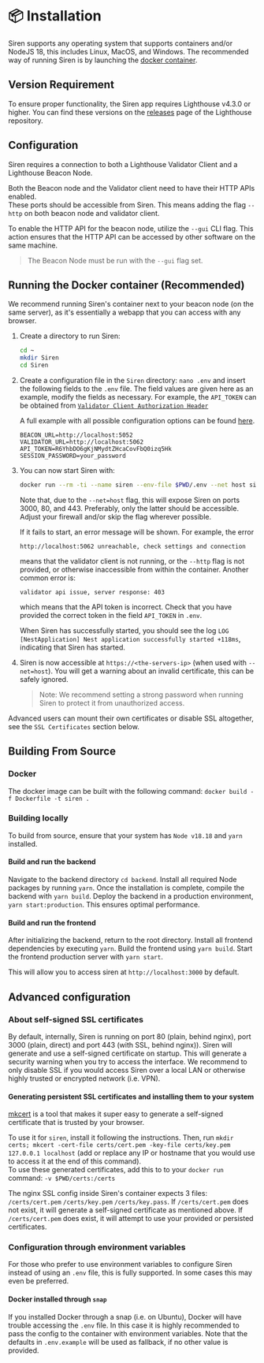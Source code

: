# 📦 Installation

Siren supports any operating system that supports containers and/or NodeJS 18, this includes Linux, MacOS, and Windows. The recommended way of running Siren is by launching the [docker container](https://hub.docker.com/r/sigp/siren).

## Version Requirement

To ensure proper functionality, the Siren app requires Lighthouse v4.3.0 or higher. You can find these versions on the [releases](https://github.com/sigp/lighthouse/releases) page of the Lighthouse repository.

## Configuration

Siren requires a connection to both a Lighthouse Validator Client and a Lighthouse Beacon Node.  

Both the Beacon node and the Validator client need to have their HTTP APIs enabled.  
These ports should be accessible from Siren. This means adding the flag `--http` on both beacon node and validator client.

To enable the HTTP API for the beacon node, utilize the `--gui` CLI flag. This action ensures that the HTTP API can be accessed by other software on the same machine.

> The Beacon Node must be run with the `--gui` flag set.

## Running the Docker container (Recommended)

We recommend running Siren's container next to your beacon node (on the same server), as it's essentially a webapp that you can access with any browser.

 1. Create a directory to run Siren:

    ```bash
    cd ~
    mkdir Siren
    cd Siren
    ```

 1. Create a configuration file in the `Siren` directory: `nano .env` and insert the following fields to the `.env` file. The field values are given here as an example, modify the fields as necessary. For example, the `API_TOKEN` can be obtained from [`Validator Client Authorization Header`](./api-vc-auth-header.md)

    A full example with all possible configuration options can be found [here](https://github.com/sigp/siren/blob/stable/.env.example).  

    ```
    BEACON_URL=http://localhost:5052
    VALIDATOR_URL=http://localhost:5062
    API_TOKEN=R6YhbDO6gKjNMydtZHcaCovFbQ0izq5Hk
    SESSION_PASSWORD=your_password
    ```

 1. You can now start Siren with:

    ```bash
    docker run --rm -ti --name siren --env-file $PWD/.env --net host sigp/siren
    ```

    Note that, due to the `--net=host` flag, this will expose Siren on ports 3000, 80, and 443. Preferably, only the latter should be accessible. Adjust your firewall and/or skip the flag wherever possible.  

    If it fails to start, an error message will be shown. For example, the error

    ```
    http://localhost:5062 unreachable, check settings and connection
    ```

    means that the validator client is not running, or the `--http` flag is not provided, or otherwise inaccessible from within the container. Another common error is:

    ```
    validator api issue, server response: 403
    ```

    which means that the API token is incorrect. Check that you have provided the correct token in the field `API_TOKEN` in `.env`.

    When Siren has successfully started, you should see the log `LOG [NestApplication] Nest application successfully started +118ms`, indicating that Siren has started.

 1. Siren is now accessible at `https://<the-servers-ip>` (when used with `--net=host`). You will get a warning about an invalid certificate, this can be safely ignored.

    > Note: We recommend setting a strong password when running Siren to protect it from unauthorized access.

Advanced users can mount their own certificates or disable SSL altogether, see the `SSL Certificates` section below.

## Building From Source

### Docker

The docker image can be built with the following command:
`docker build -f Dockerfile -t siren .`

### Building locally

To build from source, ensure that your system has `Node v18.18` and `yarn` installed.

#### Build and run the backend

Navigate to the backend directory `cd backend`. Install all required Node packages by running `yarn`. Once the installation is complete, compile the backend with `yarn build`. Deploy the backend in a production environment, `yarn start:production`. This ensures optimal performance.

#### Build and run the frontend

After initializing the backend, return to the root directory. Install all frontend dependencies by executing `yarn`. Build the frontend using `yarn build`. Start the frontend production server with `yarn start`.

This will allow you to access siren at `http://localhost:3000` by default.

## Advanced configuration

### About self-signed SSL certificates

By default, internally, Siren is running on port 80 (plain, behind nginx), port 3000 (plain, direct) and port 443 (with SSL, behind nginx)). Siren will generate and use a self-signed certificate on startup. This will generate a security warning when you try to access the interface. We recommend to only disable SSL if you would access Siren over a local LAN or otherwise highly trusted or encrypted network (i.e. VPN).

#### Generating persistent SSL certificates and installing them to your system

[mkcert](https://github.com/FiloSottile/mkcert) is a tool that makes it super easy to generate a self-signed certificate that is trusted by your browser.

To use it for `siren`, install it following the instructions. Then, run `mkdir certs; mkcert -cert-file certs/cert.pem -key-file certs/key.pem 127.0.0.1 localhost` (add or replace any IP or hostname that you would use to access it at the end of this command).  
To use these generated certificates, add this to to your `docker run` command: `-v $PWD/certs:/certs`

The nginx SSL config inside Siren's container expects 3 files: `/certs/cert.pem` `/certs/key.pem` `/certs/key.pass`. If `/certs/cert.pem` does not exist, it will generate a self-signed certificate as mentioned above. If `/certs/cert.pem` does exist, it will attempt to use your provided or persisted certificates.

### Configuration through environment variables

For those who prefer to use environment variables to configure Siren instead of using an `.env` file, this is fully supported. In some cases this may even be preferred.

#### Docker installed through `snap`

If you installed Docker through a snap (i.e. on Ubuntu), Docker will have trouble accessing the `.env` file. In this case it is highly recommended to pass the config to the container with environment variables.
Note that the defaults in `.env.example` will be used as fallback, if no other value is provided.
